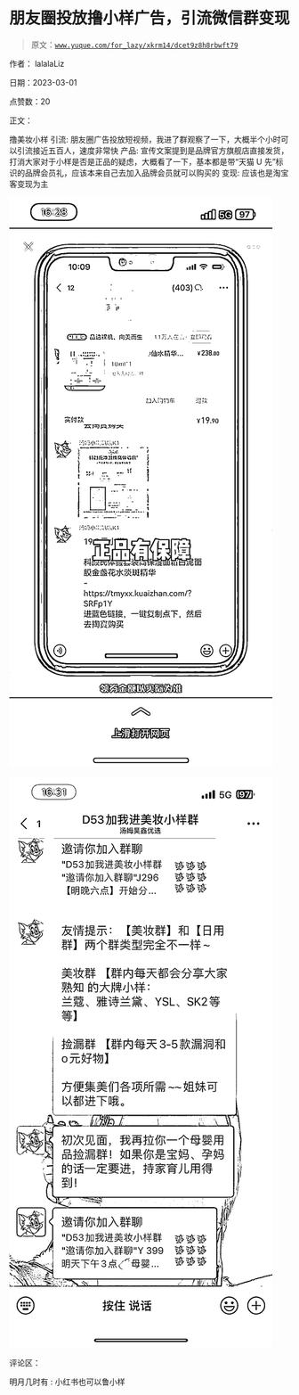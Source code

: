 # 朋友圈投放撸小样广告，引流微信群变现

> 原文：[`www.yuque.com/for_lazy/xkrm14/dcet9z8h8rbwft79`](https://www.yuque.com/for_lazy/xkrm14/dcet9z8h8rbwft79)



作者： lalalaLiz 

日期：2023-03-01 

点赞数：20 

正文： 

撸美妆小样 引流: 朋友圈广告投放短视频，我进了群观察了一下，大概半个小时可以引流接近五百人，速度非常快 产品: 宣传文案提到是品牌官方旗舰店直接发货，打消大家对于小样是否是正品的疑虑，大概看了一下，基本都是带“天猫 U 先”标识的品牌会员礼，应该本来自己去加入品牌会员就可以购买的 变现: 应该也是淘宝客变现为主 

![](img/b898db3a6b478ff65e1ce3b83cabd3ba.png)  

![](img/e577ca1e8e5e427fd27d2316f7e8e001.png)  

评论区： 

明月几时有 : 小红书也可以鲁小样 

